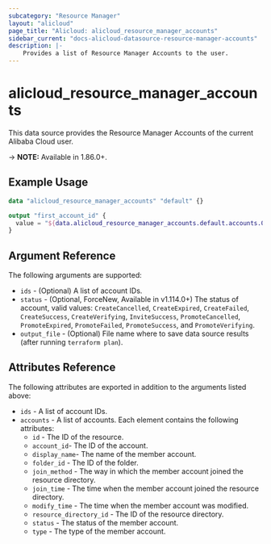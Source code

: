 ```yaml
---
subcategory: "Resource Manager"
layout: "alicloud"
page_title: "Alicloud: alicloud_resource_manager_accounts"
sidebar_current: "docs-alicloud-datasource-resource-manager-accounts"
description: |-
    Provides a list of Resource Manager Accounts to the user.
---
```


# alicloud\_resource\_manager\_accounts

This data source provides the Resource Manager Accounts of the current Alibaba Cloud user.

-> **NOTE:**  Available in 1.86.0+.

## Example Usage

```terraform
data "alicloud_resource_manager_accounts" "default" {}

output "first_account_id" {
  value = "${data.alicloud_resource_manager_accounts.default.accounts.0.id}"
}
```

## Argument Reference

The following arguments are supported:

* `ids` - (Optional) A list of account IDs.
* `status` - (Optional, ForceNew, Available in v1.114.0+) The status of account, valid values: `CreateCancelled`, `CreateExpired`, `CreateFailed`, `CreateSuccess`, `CreateVerifying`, `InviteSuccess`, `PromoteCancelled`, `PromoteExpired`, `PromoteFailed`, `PromoteSuccess`, and `PromoteVerifying`.
* `output_file` - (Optional) File name where to save data source results (after running `terraform plan`).

## Attributes Reference

The following attributes are exported in addition to the arguments listed above:

* `ids` - A list of account IDs.
* `accounts` - A list of accounts. Each element contains the following attributes:
    * `id` - The ID of the resource.
    * `account_id`- The ID of the account.
    * `display_name`- The name of the member account.
    * `folder_id` - The ID of the folder.
    * `join_method` - The way in which the member account joined the resource directory. 
    * `join_time` - The time when the member account joined the resource directory.
    * `modify_time` - The time when the member account was modified.
    * `resource_directory_id` - The ID of the resource directory.
    * `status` - The status of the member account. 
    * `type` - The type of the member account. 
    
